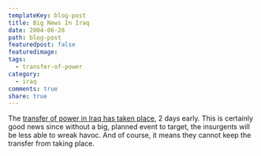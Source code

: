```yaml
---
templateKey: blog-post
title: Big News In Iraq
date: 2004-06-28
path: blog-post
featuredpost: false
featuredimage:
tags:
  - transfer-of-power
category:
  - iraq
comments: true
share: true
---
```


The [transfer of power in Iraq has taken place](http://www.cnn.com/2004/WORLD/meast/06/28/iraq.handover/index.html), 2 days early. This is certainly good news since without a big, planned event to target, the insurgents will be less able to wreak havoc. And of course, it means they cannot keep the transfer from taking place.
